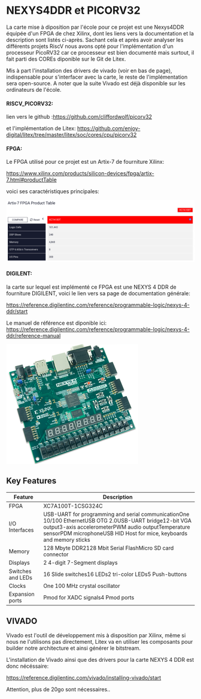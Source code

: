 

# NEXYS4DDR  et PICORV32

La carte mise à diposition par l'école pour ce projet est une Nexys4DDR équipée d'un FPGA de chez Xilinx, dont les liens vers la documentation et la description sont listés ci-après. Sachant cela et après avoir analyser les différents projets RiscV nous avons opté pour l'implémentation d'un processeur PicoRV32 car ce processeur est bien documenté mais surtout, il fait parti des COREs diponible sur le Git de Litex.

Mis à part l'installation des drivers de vivado (voir en bas de page), indispensable pour s'interfacer avec la carte, le reste de l'implémentation sera open-source. A noter que la suite Vivado est déjà disponible sur les ordinateurs de l'école.

#### RISCV_PICORV32:

lien vers le github :https://github.com/cliffordwolf/picorv32 

et l'implémentation de Litex: https://github.com/enjoy-digital/litex/tree/master/litex/soc/cores/cpu/picorv32

#### FPGA:

Le FPGA utilisé pour ce projet est un Artix-7 de fourniture Xilinx:

https://www.xilinx.com/products/silicon-devices/fpga/artix-7.html#productTable

voici ses caractéristiques principales:

![XCA100T](./Images/XCA100T.png)



#### DIGILENT:

la carte sur lequel est implémenté ce FPGA est une NEXYS 4 DDR de fourniture DIGILENT, voici le lien vers sa page de documentation générale:

https://reference.digilentinc.com/reference/programmable-logic/nexys-4-ddr/start

Le manuel de référence est diponible ici: https://reference.digilentinc.com/reference/programmable-logic/nexys-4-ddr/reference-manual



![NEXYS4DDR](./Images/NEXYS4DDR.png)

## Key Features

| **Feature**       | **Description**                                              |
| ----------------- | ------------------------------------------------------------ |
| FPGA              | XC7A100T-1CSG324C                                            |
| I/O Interfaces    | USB-UART for programming and serial communicationOne 10/100 EthernetUSB OTG 2.0USB-UART bridge12-bit VGA output3-axis accelerometerPWM audio outputTemperature sensorPDM microphoneUSB HID Host for mice, keyboards and memory sticks |
| Memory            | 128 Mbyte DDR2128 Mbit Serial FlashMicro SD card connector   |
| Displays          | 2 4-digit 7-Segment displays                                 |
| Switches and LEDs | 16 Slide switches16 LEDs2 tri-color LEDs5 Push-buttons       |
| Clocks            | One 100 MHz crystal oscillator                               |
| Expansion ports   | Pmod for XADC signals4 Pmod ports                            |



## VIVADO

Vivado est l'outil de développement mis à disposition par Xilinx, même si nous ne l'utilisons pas directement, Litex va en utiliser les composants pour builder notre architecture et ainsi générer le bitstream.

L'installation de Vivado ainsi que des drivers pour la carte  NEXYS 4 DDR est donc nécéssaire:

https://reference.digilentinc.com/vivado/installing-vivado/start



Attention, plus de 20go sont nécessaires..

